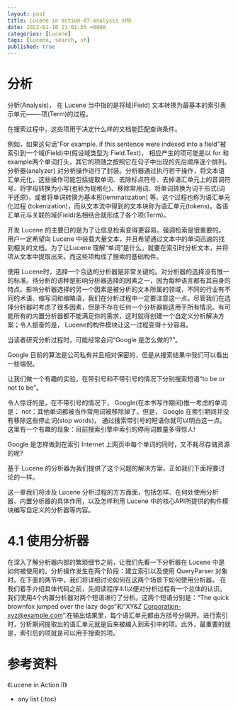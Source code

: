 ```yaml
---
layout: post
title: Lucene in action-07-analysis 分析
date: 2022-01-10 21:01:55 +0800 
categories: [Lucene]
tags: [Lucene, search, sh]
published: true
---
```


# 分析

分析(Analysis)， 在 Lucene 当中指的是将域(Field) 文本转换为最基本的索引表示单元——-项(Term)的过程。

在搜索过程中，这些项用于决定什么样的文档能匹配查询条件。

例如，如果这句话“For example. if this sentence were indexed into a field”被索引到一个域(Field)中(假设域类型为 Field.Text)， 相应产生的项可能是以 for 和 example两个单词打头，其它的项随之按照它在句子中出现的先后顺序逐个排列。分析器(analyzer) 对分析操作进行了封装。分析器通过执行若干操作，将文本语汇单元化，这些操作可能包括提取单词、去除标点符号、去掉语汇单元上的音调符号、将字母转换为小写(也称为规格化)、移除常用词、将单词转换为词干形式(词干还原)，或者将单词转换为基本形(lemmatization) 等。这个过程也称为语汇单元化过程 (tokenization)，而从文本流中得到的文本块称为语汇单元(tokens)。各语汇单元与关联的域(Field)名相结合就形成了各个项(Term)。

开发 Lucene 的主要日的是为了让信息检索变得更容易。强调检索是很重要的。用户一定希望向 Lucene 中装载大量文本，并且希望通过文本中的单词迅速的找到相关的文档。为了让Lucene 理解“单词”是什么，就要在索引时分析文本，并将项从文本中提取出来。而这些项构成了搜索的基础构件。

使用 Lucene时，选择一个合适的分析器是非常关键的。对分析器的选择没有惟一的标准。待分析的语种是影响分析器选择的因素之一，因为每种语言都有其自身的特点。影响分析器选择的另一个因素是被分析的文本所属的领域，不同的行业有不同的术语、缩写词和缩略语，我们在分析过程中一定要注意这一点。尽管我们在选择分析器时考虑了很多因素，但是不存在任何一个分析器能适用于所有情况。有可能所有的内置分析器都不能满足你的需求，这时就得创建一个自定义分析解决方案；令人振奋的是， Lucene的构件模块让这一过程变得十分容易。

当读者研究分析过程时，可能经常会问“Google 是怎么做的?”。 

Google 目前的算法是公司私有并且相对保密的，但是从搜索结果中我们可以看出一些端倪。

让我们做一个有趣的实验，在带引号和不带引号的情况下分别搜索短语“to be or not to be"。

令人惊讶的是，在不带引号的情况下， Google(在本书写作期间)惟一考虑的单词是： not：其他单词都被当作常用词被移除掉了。但是， Google 在索引期间并没有移除这些停止词(stop words)， 通过搜索带引号的短语你就可以明白这一点。这里有一个有趣的现象：目前搜索引擎中索引的停用词数量多得惊人!

Google 是怎样做到在索引 Internet 上网页中每个单词的同时，又不耗尽存储资源的呢?

基于 Lucene 的分析器为我们提供了这个问题的解决方案，正如我们下面将要讨论的一样。

这一章我们将涉及 Lucene 分析过程的方方面面，包括怎样、在何处使用分析器、内置分析器的具体作用，以及怎样利用 Lucene 中的核心API所提供的构件模块编写自定义的分析器等内容。

# 4.1 使用分析器

在深入了解分析器内部的繁琐细节之前，让我们先看一下分析器在 Lucene 中是如何被使用的。分析操作发生在两个阶段：建立索引以及使用 QueryParser 对象时。在下面的两节中，我们将详细讨论如何在这两个场景下如何使用分析器。
    在我们着手介绍具体代码之前，先阅读程序4.1以便对分析过程有一个总体的认识。我们使用4个内置分析器对两个短语进行了分析。这两个短语分别是：“The quick brownfox jumped over the lazy dogs”和“XY&Z Corporation-xyz@example.com”.在输出结果里，每个语汇单元都由方括号分隔开。进行索引时，分析期间提取出的语汇单元就是后来被编入到索引中的项。此外，最重要的就是，索引后的项就是可以用于搜索的项。





# 参考资料

《Lucene in Action II》

* any list
{:toc}